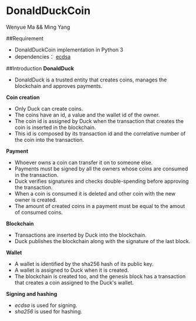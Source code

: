 # DonaldDuckCoin 
Wenyue Ma && Ming Yang

##Requirement
- DonaldDuckCoin implementation in Python 3
- dependencies：
[ecdsa](https://github.com/warner/python-ecdsa)


##Introduction
**DonaldDuck**
- DonaldDuck is a trusted entity that creates coins, manages the blockchain and approves payments.

**Coin creation**
- Only Duck can create coins.
- The coins have an id, a value and the wallet id of the owner.
- The coin id is assigned by Duck when the transaction that creates the coin is inserted in the blockchain.
- This id is composed by its transaction id and the correlative number of the coin into the transaction.

**Payment**
- Whoever owns a coin can transfer it on to someone else.
- Payments must be signed by all the owners whose coins are consumed in the transaction.
- Duck verifies signatures and checks double-spending before approving the transaction.
- When a coin is consumed it is deleted and other coin with the new owner is created.
- The amount of created coins in a payment must be equal to the amout of consumed coins.

**Blockchain**
- Transactions are inserted by Duck into the blockchain.
- Duck publishes the blockchain along with the signature of the last block.

**Wallet**
- A wallet is identified by the sha256 hash of its public key.
- A wallet is assigned to Duck when it is created.
- The blockchain is created too, and the genesis block has a transaction that creates a coin assigned to the Duck's wallet.

**Signing and hashing**
- *ecdsa* is used for signing.
- *sha256* is used for hashing.
